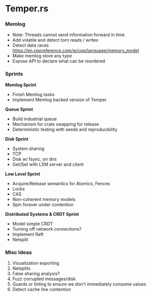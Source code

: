# Temper.rs

### Memlog

* Note: Threads cannot send information forward in time
* Add volatile and detect torn reads / writes
* Detect data races https://en.cppreference.com/w/cpp/language/memory_model
* Make memlog store any type
* Expose API to declare what can be reordered

### Sprints

**Memlog Sprint**
* Finish Memlog tasks
* Implement Memlog backed version of Temper

**Queue Sprint**
* Build industrial queue
* Mechanism for crate swapping for release
* Deterministic testing with seeds and reproducibility

**Disk Sprint**
* System sharing
* TCP
* Disk w/ fsync, on dirs
* Get/Set with LSM server and client

**Low Level Sprint**
* Acquire/Release semantics for Atomics, Fences
* Locks
* CAS
* Non-coherent memory models
* Spin forever under contention

**Distributed Systems & CRDT Sprint**
* Model simple CRDT
* Turning off network connections?
* Implement Raft
* Netsplit

### Misc Ideas

1) Visualization exporting
2) Netsplits
3) False sharing analysis?
4) Fuzz corrupted messages/disk
5) Guards or linting to ensure we don't immediately consume values
6) Detect cache line contention